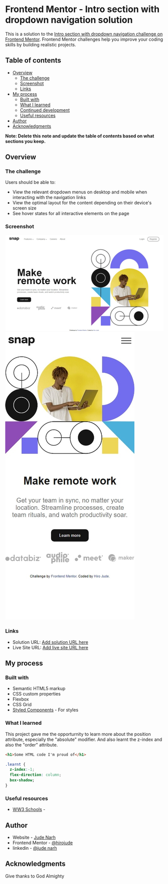 # Frontend Mentor - Intro section with dropdown navigation solution

This is a solution to the [Intro section with dropdown navigation challenge on Frontend Mentor](https://www.frontendmentor.io/challenges/intro-section-with-dropdown-navigation-ryaPetHE5). Frontend Mentor challenges help you improve your coding skills by building realistic projects. 

## Table of contents

- [Overview](#overview)
  - [The challenge](#the-challenge)
  - [Screenshot](#screenshot)
  - [Links](#links)
- [My process](#my-process)
  - [Built with](#built-with)
  - [What I learned](#what-i-learned)
  - [Continued development](#continued-development)
  - [Useful resources](#useful-resources)
- [Author](#author)
- [Acknowledgments](#acknowledgments)

**Note: Delete this note and update the table of contents based on what sections you keep.**

## Overview

### The challenge

Users should be able to:

- View the relevant dropdown menus on desktop and mobile when interacting with the navigation links
- View the optimal layout for the content depending on their device's screen size
- See hover states for all interactive elements on the page

### Screenshot

![Desktop](./shot/Desktop.jpeg)
![Mobile](./shot/mobile.jpeg)


### Links

- Solution URL: [Add solution URL here](https://your-solution-url.com)
- Live Site URL: [Add live site URL here](https://your-live-site-url.com)

## My process

### Built with

- Semantic HTML5 markup
- CSS custom properties
- Flexbox
- CSS Grid
- [Styled Components](https://styled-components.com/) - For styles


### What I learned

This project gave me the opporturnity to learn more about the position attribute, especially the "absolute" modifier. And also learnt the z-index and also the "order"  attribute.


```html
<h1>Some HTML code I'm proud of</h1>
```
```css
.learnt {
  z-index:-1;
  flex-direction: column;
  box-shadow;
}
```


### Useful resources

- [WW3 Schools](https://www.w3schools.com/) - 


## Author

- Website - [Jude Narh](https://www.your-site.com)
- Frontend Mentor - [@hirojude](https://www.frontendmentor.io/profile/hirojude)
- linkedin - [@jude narh](https://www.linkedin.com/in/jude-narh-59a96b248/)



## Acknowledgments

Give thanks to God Almighty
